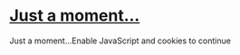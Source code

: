 # [Just a moment...](https://medium.com/the-generator/ai-responsibility-who-should-be-held-accountable-the-system-or-its-users-fa6d709a8212)

Just a moment...Enable JavaScript and cookies to continue
